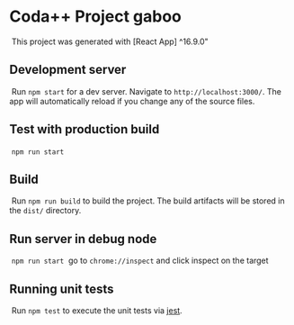 # Coda++ Project gaboo
​
This project was generated with [React App] ^16.9.0"
​
## Development server
​
Run `npm start` for a dev server. Navigate to `http://localhost:3000/`. The app will automatically reload if you change any of the source files.
​
## Test with production build
​
`npm run start`
​
## Build
​
Run `npm run build` to build the project. The build artifacts will be stored in the `dist/` directory. 
​
## Run server in debug node
​
`npm run start`
​
go to `chrome://inspect` and click inspect on the target
​
## Running unit tests
​
Run `npm test` to execute the unit tests via [jest](https://github.com/facebook/jest).
​